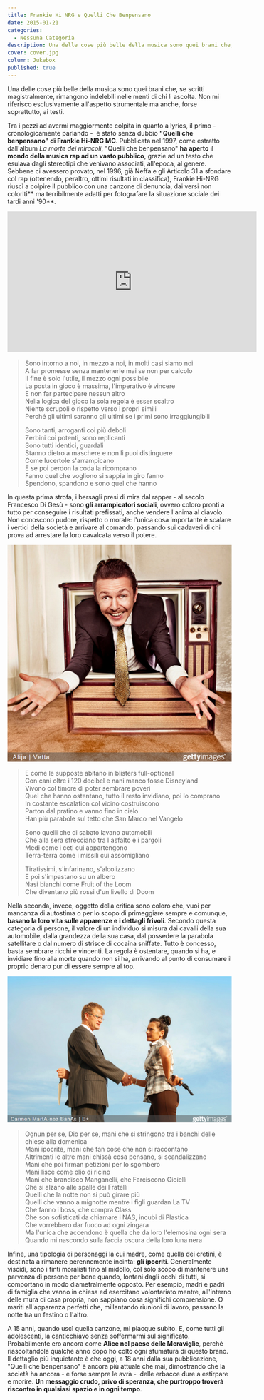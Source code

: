 ```yaml
---
title: Frankie Hi NRG e Quelli Che Benpensano
date: 2015-01-21
categories:
  - Nessuna Categoria
description: Una delle cose più belle della musica sono quei brani che, se scritti magistralmente, rimangono indelebili nelle menti di chi li ascolta. Non mi riferisco esclusivamente all'aspetto strumentale ma anche, forse soprattutto, ai testi.
cover: cover.jpg
column: Jukebox
published: true
---
```


Una delle cose più belle della musica sono quei brani che, se scritti magistralmente, rimangono indelebili nelle menti di chi li ascolta. Non mi riferisco esclusivamente all'aspetto strumentale ma anche, forse soprattutto, ai testi.

Tra i pezzi ad avermi maggiormente colpita in quanto a lyrics, il primo - cronologicamente parlando -  è stato senza dubbio **"Quelli che benpensano" di Frankie Hi-NRG MC**. Pubblicata nel 1997, come estratto dall'album _La morte dei miracoli_, "Quelli che benpensano" **ha aperto il mondo della musica rap ad un vasto pubblico**, grazie ad un testo che esulava dagli stereotipi che venivano associati, all'epoca, al genere. Sebbene ci avessero provato, nel 1996, già Neffa e gli Articolo 31 a sfondare col rap (ottenendo, peraltro, ottimi risultati in classifica), Frankie Hi-NRG riuscì a colpire il pubblico con una canzone di denuncia, dai versi non coloriti** ma terribilmente adatti per fotografare la situazione sociale dei tardi anni '90**.

<iframe width="560" height="315" src="https://www.youtube.com/embed/vrpJB7ucC5Y" frameborder="0" allow="accelerometer; autoplay; encrypted-media; gyroscope; picture-in-picture" allowfullscreen title="Quelli che benpensano"></iframe>

> Sono intorno a noi, in mezzo a noi, in molti casi siamo noi  
> A far promesse senza mantenerle mai se non per calcolo  
> Il fine è solo l'utile, il mezzo ogni possibile  
> La posta in gioco è massima, l'imperativo è vincere  
> E non far partecipare nessun altro  
> Nella logica del gioco la sola regola è esser scaltro  
> Niente scrupoli o rispetto verso i propri simili  
> Perché gli ultimi saranno gli ultimi se i primi sono irraggiungibili  
>
> Sono tanti, arroganti coi più deboli  
> Zerbini coi potenti, sono replicanti  
> Sono tutti identici, guardali  
> Stanno dietro a maschere e non li puoi distinguere  
> Come lucertole s'arrampicano  
> E se poi perdon la coda la ricomprano  
> Fanno quel che vogliono si sappia in giro fanno  
> Spendono, spandono e sono quel che hanno  

In questa prima strofa, i bersagli presi di mira dal rapper - al secolo Francesco Di Gesù - sono **gli arrampicatori sociali**, ovvero coloro pronti a tutto per conseguire i risultati prefissati, anche vendere l'anima al diavolo. Non conoscono pudore, rispetto o morale: l'unica cosa importante è scalare i vertici della società e arrivare al comando, passando sui cadaveri di chi prova ad arrestare la loro cavalcata verso il potere.

![Claudia-Falzone-Quelli-che-benpensano-Apparire](./Claudia-Falzone-Quelli-che-benpensano-Apparire.png)

> E come le supposte abitano in blisters full-optional  
> Con cani oltre i 120 decibel e nani manco fosse Disneyland  
> Vivono col timore di poter sembrare poveri  
> Quel che hanno ostentano, tutto il resto invidiano, poi lo comprano  
> In costante escalation col vicino costruiscono  
> Parton dal pratino e vanno fino in cielo  
> Han più parabole sul tetto che San Marco nel Vangelo  
>
> Sono quelli che di sabato lavano automobili  
> Che alla sera sfrecciano tra l'asfalto e i pargoli  
> Medi come i ceti cui appartengono  
> Terra-terra come i missili cui assomigliano  
>
> Tiratissimi, s'infarinano, s'alcolizzano  
> E poi s'impastano su un albero  
> Nasi bianchi come Fruit of the Loom  
> Che diventano più rossi d'un livello di Doom  

Nella seconda, invece, oggetto della critica sono coloro che, vuoi per mancanza di autostima o per lo scopo di primeggiare sempre e comunque, **basano la loro vita sulle apparenze e i dettagli frivoli**. Secondo questa categoria di persone, il valore di un individuo si misura dai cavalli della sua automobile, dalla grandezza della sua casa, dal possedere la parabola satellitare o dal numero di strisce di cocaina sniffate. Tutto è concesso, basta sembrare ricchi e vincenti. La regola è ostentare, quando si ha, e invidiare fino alla morte quando non si ha, arrivando al punto di consumare il proprio denaro pur di essere sempre al top.

![Claudia-Falzone-Quelli-che-benpensano-Ipocrisia](./Claudia-Falzone-Quelli-che-benpensano-Ipocrisia.png)

> Ognun per se, Dio per se, mani che si stringono tra i banchi delle chiese alla domenica  
> Mani ipocrite, mani che fan cose che non si raccontano  
> Altrimenti le altre mani chissà cosa pensano, si scandalizzano  
> Mani che poi firman petizioni per lo sgombero  
> Mani lisce come olio di ricino  
> Mani che brandisco Manganelli, che Farciscono Gioielli  
> Che si alzano alle spalle dei Fratelli  
> Quelli che la notte non si può girare più  
> Quelli che vanno a mignotte mentre i figli guardan La TV  
> Che fanno i boss, che compra Class  
> Che son sofisticati da chiamare i NAS, incubi di Plastica  
> Che vorrebbero dar fuoco ad ogni zingara  
> Ma l'unica che accendono è quella che da loro l'elemosina ogni sera  
> Quando mi nascondo sulla faccia oscura della loro luna nera  

Infine, una tipologia di personaggi la cui madre, come quella dei cretini, è destinata a rimanere perennemente incinta: **gli ipocriti**. Generalmente viscidi, sono i finti moralisti fino al midollo, col solo scopo di mantenere una parvenza di persone per bene quando, lontani dagli occhi di tutti, si comportano in modo diametralmente opposto. Per esempio, madri e padri di famiglia che vanno in chiesa ed esercitano volontariato mentre, all'interno delle mura di casa propria, non sappiano cosa significhi comprensione. O mariti all'apparenza perfetti che, millantando riunioni di lavoro, passano la notte tra un festino o l'altro.

A 15 anni, quando uscì quella canzone, mi piacque subito. E, come tutti gli adolescenti, la canticchiavo senza soffermarmi sul significato. Probabilmente ero ancora come **Alice nel paese delle Meraviglie**, perché riascoltandola qualche anno dopo ho colto ogni sfumatura di questo brano. Il dettaglio più inquietante è che oggi, a 18 anni dalla sua pubblicazione, "Quelli che benpensano" è ancora più attuale che mai, dimostrando che la società ha ancora - e forse sempre le avrà -  delle erbacce dure a estirpare e morire. **Un messaggio crudo, privo di speranza, che purtroppo troverà riscontro in qualsiasi spazio e in ogni tempo**.
